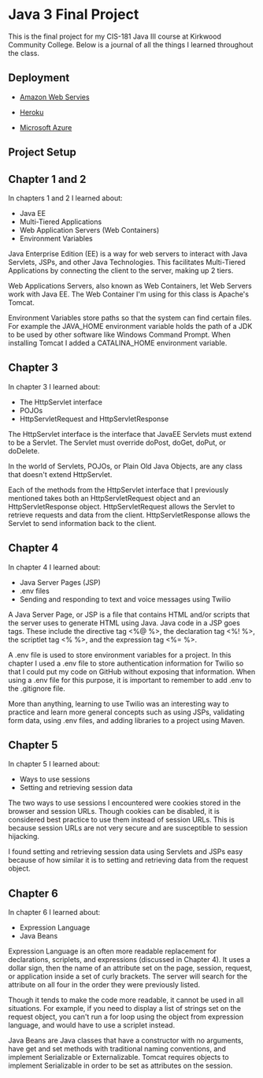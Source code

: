 # Java 3 Final Project

This is the final project for my CIS-181 Java III course at Kirkwood Community College. Below is a journal of all the things I learned throughout the class.

## Deployment

* [Amazon Web Servies](http://java3spring2022-env.eba-2geyu3hp.us-east-1.elasticbeanstalk.com/register.html)

* [Heroku](salty-savannah-73662.herokuapp.com/)

* [Microsoft Azure](https://java3finalproject2022.azurewebsites.net)

## Project Setup

## Chapter 1 and 2

In chapters 1 and 2 I learned about:

- Java EE
- Multi-Tiered Applications
- Web Application Servers (Web Containers)
- Environment Variables

Java Enterprise Edition (EE) is a way for web servers to interact with Java Servlets, JSPs, and other Java Technologies. This facilitates Multi-Tiered Applications by connecting the client to the server, making up 2 tiers.

Web Applications Servers, also known as Web Containers, let Web Servers work with Java EE. The Web Container I'm using for this class is Apache's Tomcat.

Environment Variables store paths so that the system can find certain files. For example the JAVA_HOME environment variable holds the path of a JDK to be used by other software like Windows Command Prompt. When installing Tomcat I added a CATALINA_HOME environment variable.

## Chapter 3

In chapter 3 I learned about:

- The HttpServlet interface
- POJOs
- HttpServletRequest and HttpServletResponse

The HttpServlet interface is the interface that JavaEE Servlets must extend to be a Servlet. The Servlet must override doPost, doGet, doPut, or doDelete.

In the world of Servlets, POJOs, or Plain Old Java Objects, are any class that doesn't extend HttpServlet.

Each of the methods from the HttpServlet interface that I previously mentioned takes both an HttpServletRequest object and an HttpServletResponse object. HttpServletRequest allows the Servlet to retrieve requests and data from the client. HttpServletResponse allows the Servlet to send information back to the client.

## Chapter 4

In chapter 4 I learned about:

- Java Server Pages (JSP)
- .env files
- Sending and responding to text and voice messages using Twilio

A Java Server Page, or JSP is a file that contains HTML and/or scripts that the server uses to generate HTML using Java. Java code in a JSP goes tags. These include the directive tag <%@ %>, the declaration tag <%! %>, the scriptlet tag <% %>, and the expression tag <%= %>.

A .env file is used to store environment variables for a project. In this chapter I used a .env file to store authentication information for Twilio so that I could put my code on GitHub without exposing that information. When using a .env file for this purpose, it is important to remember to add .env to the .gitignore file.

More than anything, learning to use Twilio was an interesting way to practice and learn more general concepts such as using JSPs, validating form data, using .env files, and adding libraries to a project using Maven.

## Chapter 5

In chapter 5 I learned about:

- Ways to use sessions
- Setting and retrieving session data

The two ways to use sessions I encountered were cookies stored in the browser and session URLs. Though cookies can be disabled, it is considered best practice to use them instead of session URLs. This is because session URLs are not very secure and are susceptible to session hijacking. 

I found setting and retrieving session data using Servlets and JSPs easy because of how similar it is to setting and retrieving data from the request object.

## Chapter 6

In chapter 6 I learned about: 

- Expression Language
- Java Beans

Expression Language is an often more readable replacement for declarations, scriplets, and expressions (discussed in Chapter 4). It uses a dollar sign, then the name of an attribute set on the page, session, request, or application inside a set of curly brackets. The server will search for the attribute on all four in the order they were previously listed. 

Though it tends to make the code more readable, it cannot be used in all situations. For example, if you need to display a list of strings set on the request object, you can't run a for loop using the object from expression language, and would have to use a scriplet instead.

Java Beans are Java classes that have a constructor with no arguments, have get and set methods with traditional naming conventions, and implement Serializable or Externalizable. Tomcat requires objects to implement Serializable in order to be set as attributes on the session.
